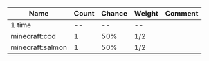 | Name             | Count | Chance | Weight | Comment |
| ---------------- | ----- | ------ | ------ | ------- |
| 1 time           |    -- |     -- |     -- |         |
| minecraft:cod    |     1 |    50% |    1/2 |         |
| minecraft:salmon |     1 |    50% |    1/2 |         |
